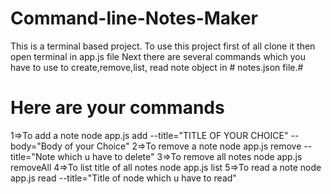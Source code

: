 # Command-line-Notes-Maker
This is a terminal based project.
To use this project first of all clone it then open terminal in app.js file
Next there are several commands which you have to use to create,remove,list,
read note object in # notes.json file.#
# Here are your commands
1=>To add a note
node app.js add --title="TITLE OF YOUR CHOICE" --body="Body of your Choice"
2=>To remove a note
node app.js remove --title="Note which u have to delete"
3=>To remove all notes
node app.js removeAll
4=>To list title of all notes
node app.js list
5=>To read a note
node app.js read --title="Title of node which u have to read"


